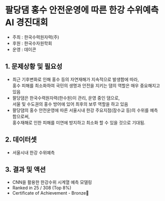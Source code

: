 # 팔당댐 홍수 안전운영에 따른 한강 수위예측 AI 경진대회

- 주최 : 한국수력원자력(주)
- 후원 : 한국수자원학회
- 운영 : 데이콘

## 1. 문제상황 및 필요성
- 최근 기후변화로 인해 홍수 등의 자연재해가 지속적으로 발생함에 따라, <br/> 홍수 피해를 최소화하여 국민의 생명과 안전을 지키는 댐의 역할은 매우 중요해지고 있음
- 팔당댐은 한국수력원자력(한수원)이 관리, 운영 중인 댐으로, <br/>서울 및 수도권의 홍수 방어에 있어 최후의 보루 역할을 하고 있음
- 팔당댐의 홍수 안전운영에 따른 서울시내 한강 주요지점(잠수교 등)의 수위를 예측함으로써, <br/>홍수재해로 인한 피해를 미연에 방지하고 최소화 할 수 있을 것으로 기대됨.

## 2. 데이터셋
- 서울시내 한강 수위예측

## 3. 결과 및 액션
- CNN을 활용한 한강수위 시계열 예측 모델링
- Ranked in 25 / 308 (Top 8%)
- Certificate of Achievement - Bronze🥉
